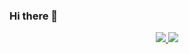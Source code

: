 ### Hi there 👋


<p align="center">
  <a href="https://skillicons.dev">
    <img src="https://skillicons.dev/icons?i=cpp,cs,c,java,python,html,css,js,postgres,r" />
    <img src="https://skillicons.dev/icons?i=git,gitlab,github,bash"/>
</p>





<!--
**davidjoves/davidjoves** is a ✨ _special_ ✨ repository because its `README.md` (this file) appears on your GitHub profile.


